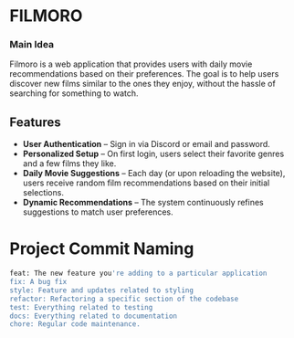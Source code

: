 # FILMORO
### Main Idea

Filmoro is a web application that provides users with daily movie recommendations based on their preferences. The goal is to help users discover new films similar to the ones they enjoy, without the hassle of searching for something to watch.

## Features

- **User Authentication** – Sign in via Discord or email and password.  
- **Personalized Setup** – On first login, users select their favorite genres and a few films they like.  
- **Daily Movie Suggestions** – Each day (or upon reloading the website), users receive random film recommendations based on their initial selections.  
- **Dynamic Recommendations** – The system continuously refines suggestions to match user preferences.  


# Project Commit Naming
```bash
feat: The new feature you're adding to a particular application
fix: A bug fix
style: Feature and updates related to styling
refactor: Refactoring a specific section of the codebase
test: Everything related to testing
docs: Everything related to documentation
chore: Regular code maintenance.
```
